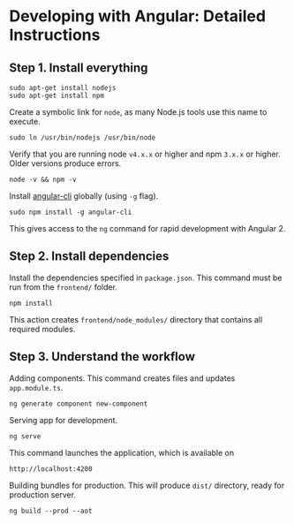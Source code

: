 # Developing with Angular: Detailed Instructions

## Step 1. Install everything

```shell
sudo apt-get install nodejs
sudo apt-get install npm
```

Create a symbolic link for `node`, as many Node.js tools use this name to execute.

```shell
sudo ln /usr/bin/nodejs /usr/bin/node
```

Verify that you are running node `v4.x.x` or higher and npm `3.x.x` or higher. Older versions produce errors.

    node -v && npm -v

Install [angular-cli](https://github.com/angular/angular-cli) globally (using `-g` flag).

    sudo npm install -g angular-cli

This gives access to the `ng` command for rapid development with Angular 2.

## Step 2. Install dependencies

Install the dependencies specified in `package.json`. This command must be run from the `frontend/` folder.

    npm install

This action creates `frontend/node_modules/` directory that contains all required modules.

## Step 3. Understand the workflow

Adding components. This command creates files and updates `app.module.ts`.

    ng generate component new-component

Serving app for development.

    ng serve

This command launches the application, which is available on

    http://localhost:4200

Building bundles for production. This will produce `dist/` directory, ready for production server.

    ng build --prod --aot

